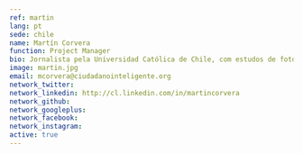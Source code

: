 ```yaml
---
ref: martin
lang: pt
sede: chile
name: Martín Corvera
function: Project Manager
bio: Jornalista pela Universidad Católica de Chile, com estudos de fotografía no Espacio Buenos Aires, Argentina. Ganhador  em fotojornalismo do concurso Etecom 2012.
image: martin.jpg
email: mcorvera@ciudadanointeligente.org
network_twitter:
network_linkedin: http://cl.linkedin.com/in/martincorvera
network_github:
network_googleplus:
network_facebook:
network_instagram:
active: true
---
```

